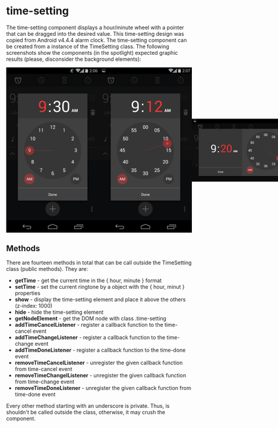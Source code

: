 # time-setting
The time-setting component displays a hour/minute wheel with a pointer that can be dragged into the desired value. This time-setting design was copied from Android v4.4.4 alarm clock. The time-setting component can be created from a instance of the TimeSetting class. The following screenshots show the components (in the spotlight) expected graphic results (please, disconsider the background elements):
<div class="img-container" style="display: flex; flex-direction: row; align-items: center; justify-content: space-between">
    <img src="./screenshot/clock-setting-vertical-930.png" width="250px">
    <img src="./screenshot/clock-setting-vertical-912.png" width="250px">
    <img src="./screenshot/clock-setting-horizontal-920.png" width="300px">
</div>

## Methods
There are fourteen methods in total that can be call outside the TimeSetting class (public methods). They are:
* **getTime** - get the current time in the { hour, minute } format
* **setTime** - set the current ringtone by a object with the { hour, minut } properties
* **show** - display the time-setting element and place it above the others (z-index: 1000)
* **hide** - hide the time-setting element
* **getNodeElement** - get the DOM node with class .time-setting
* **addTimeCancelListener** - register a callback function to the time-cancel event
* **addTimeChangeListener** - register a callback function to the time-change event
* **addTimeDoneListener** - register a callback function to the time-done event
* **removeTimeCancelListener** - unregister the given callback function from time-cancel event
* **removeTimeChangelListener** - unregister the given callback function from time-change event
* **removeTimeDoneListener** - unregister the given callback function from time-done event

Every other method starting with an underscore is private. Thus, is shouldn't be called
outside the class, otherwise, it may crush the component.